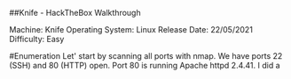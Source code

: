 ##Knife - HackTheBox Walkthrough

Machine: Knife
Operating System: Linux
Release Date: 22/05/2021
Difficulty: Easy

#Enumeration
Let' start by scanning all ports with nmap. We have ports 22 (SSH) and 80 (HTTP) open. Port 80 is running Apache httpd 2.4.41. I did a 

